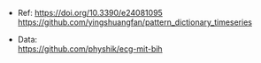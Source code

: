 - Ref:
https://doi.org/10.3390/e24081095  
https://github.com/yingshuangfan/pattern_dictionary_timeseries  

- Data:  
https://github.com/physhik/ecg-mit-bih    
